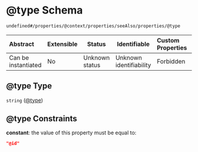 # @type Schema

```txt
undefined#/properties/@context/properties/seeAlso/properties/@type
```




| Abstract            | Extensible | Status         | Identifiable            | Custom Properties | Additional Properties | Access Restrictions | Defined In                                                                      |
| :------------------ | ---------- | -------------- | ----------------------- | :---------------- | --------------------- | ------------------- | ------------------------------------------------------------------------------- |
| Can be instantiated | No         | Unknown status | Unknown identifiability | Forbidden         | Allowed               | none                | [ndl-isil.schema.json\*](../../out/ndl-isil.schema.json "open original schema") |

## @type Type

`string` ([@type](ndl-isil-properties-json-ld-context-properties-seealso-properties-type.md))

## @type Constraints

**constant**: the value of this property must be equal to:

```json
"@id"
```
